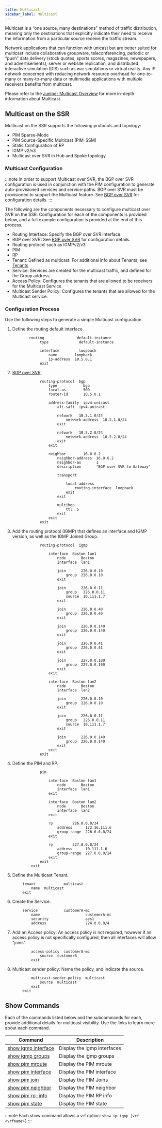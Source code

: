 ```yaml
---
title: Multicast
sidebar_label: Multicast
---
```


Multicast is a “one source, many destinations” method of traffic distribution, meaning only the destinations that explicitly indicate their need to receive the information from a particular source receive the traffic stream.

Network applications that can function with unicast but are better suited for multicast include collaborative groupware, teleconferencing, periodic or “push” data delivery (stock quotes, sports scores, magazines, newspapers, and advertisements), server or website replication, and distributed interactive simulation (DIS) such as war simulations or virtual reality. Any IP network concerned with reducing network resource overhead for one-to-many or many-to-many data or multimedia applications with multiple receivers benefits from multicast.

Please refer to the [Juniper Multicast Overview](https://www.juniper.net/documentation/us/en/software/junos/multicast/topics/concept/multicast-ip-overview.html) for more in-depth information about Multicast. 

## Multicast on the SSR 

Multicast on the SSR supports the following protocols and topology: 

- PIM Sparse-Mode
- PIM Source-Specific Multicast (PIM-SSM)
- Static Configuration of RP
- IGMP v2/v3
- Multicast over SVR in Hub and Spoke topology

### Multicast Configuration

:::note
In order to support Multicast over SVR, the BGP over SVR configuration is used in conjunction with the PIM configuration to generate auto-provisioned services and service-paths. BGP over SVR must be provisioned to support the Multicast feature. See [BGP over SVR](config_bgp.md#bgp-over-svr-bgposvr) for configuration details. 
:::

The following are the components necessary to configure multicast over SVR on the SSR. Configuration for each of the components is provided below, and a full example configuration is provided at the end of this process. 

- Routing Interface: Specify the BGP over SVR interface
- BGP over SVR: See [BGP over SVR](config_bgp.md#bgp-over-svr-bgposvr) for configuration details. 
- Routing protocol such as IGMPv2/v3
- PIM
- RP
- Tenant: Defined as multicast. For additional info about Tenants, see [Tenants](config_tenants.md)
- Service: Services are created for the multicast traffic, and defined for the Group address.
- Access Policy: Configures the tenants that are allowed to be receivers for the Multicast Service.
- Multicast Sender Policy: Configures the tenants that are allowed for the Multicast service. 

### Configuration Process

Use the following steps to generate a simple Multicast configuration. 

1. Define the routing default interface.
``` 
           routing               default-instance
                type              default-instance

                interface         loopback
                    name        loopback
                    ip-address  10.5.0.1
                exit
```
2. [BGP over SVR](config_bgp.md#bgp-over-svr-bgposvr). 
```
                routing-protocol  bgp
                    type            bgp
                    local-as        500
                    router-id       10.5.0.1

                    address-family  ipv4-unicast
                        afi-safi  ipv4-unicast

                        network   10.5.1.0/24
                            network-address  10.5.1.0/24
                        exit

                        network   10.5.2.0/24
                            network-address  10.5.2.0/24
                        exit
                    exit

                    neighbor        16.0.0.2
                        neighbor-address  16.0.0.2
                        neighbor-as       1
                        description       "BGP over SVR to Gateway"

                        transport

                            local-address
                                routing-interface  loopback
                            exit
                        exit

                        multihop
                            ttl  5
                        exit
                    exit
                exit
```
3. Add the routing protocol (IGMP) that defines an interface and IGMP version, as well as the IGMP Joined Group.
```
                routing-protocol  igmp

                    interface  Boston lan1
                        node       Boston
                        interface  lan1

                        join       226.0.0.10
                            group  226.0.0.10
                        exit

                        join       226.0.0.11
                            group   226.0.0.11
                            source  10.111.1.7
                        exit

                        join       226.0.0.40
                            group  226.0.0.40
                        exit

                        join       226.0.0.140
                            group  226.0.0.140
                        exit

                        join       226.0.0.41
                            group  226.0.0.41
                        exit

                        join       227.0.0.100
                            group  227.0.0.100
                        exit
                    exit

                    interface  Boston lan2
                        node       Boston
                        interface  lan2

                        join       226.0.0.10
                            group  226.0.0.10
                        exit

                        join       226.0.0.11
                            group   226.0.0.11
                            source  10.111.1.7
                        exit

                        join       226.0.0.140
                            group  226.0.0.140
                        exit
                    exit
                exit
```
4. Define the PIM and RP.
```
                pim

                    interface  Boston lan1
                        node       Boston
                        interface  lan1
                    exit

                    interface  Boston lan2
                        node       Boston
                        interface  lan2
                    exit

                    rp         226.0.0.0/24
                        address      172.16.111.6
                        group-range  226.0.0.0/24
                    exit

                    rp         227.0.0.0/24
                        address      10.111.1.6
                        group-range  227.0.0.0/24
                    exit
                exit
            exit
```
5. Define the Multicast Tenant.
```
        tenant             multicast
            name  multicast
        exit
```
6. Create the Service. 
```
        service            customerA-mc
            name                     customerA-mc
            security                 aes1
            address                  224.0.0.0/4
```
7. Add an Access policy: An access policy is not required, however if an access policy is not specifically configured, then all interfaces will allow "joins".
```
            access-policy  customerA-mc
                source  customerB
            exit
```
8. Multicast sender policy: Name the policy, and indicate the source.
```
            multicast-sender-policy  multicast
                source  multicast
            exit
        exit
```

## Show Commands

Each of the commands listed below and the subcommands for each, provide additional details for multicast visibility. Use the links to learn more about each command.

| Command | Description |
| ------- | ----------- |
| [show igmp interface](cli_reference.md#show-igmp-interface) | Display the igmp interfaces | 
| [show igmp groups](cli_reference.md#show-igmp-groups) | Display the igmp groups | 
| [show pim mroute](cli_reference.md#show-pim-mroute) | Display the PIM mroute | 
| [show pim interface](cli_reference.md#show-pim-interface) | Display the PIM interface | 
| [show pim join](cli_reference.md#show-pim-join) | Display the PIM Joins | 
| [show pim neighbor](cli_reference.md#show-pim-neighbor) | Display the PIM neighbor |
| [show pim rp-info](cli_reference.md#show-pim-rp-info) | Display the PIM RP info | 
| [show pim state](cli_reference.md#show-pim-state) | Display the PIM state | 

:::note
Each show command allows a vrf option:
`show ip igmp [vrf <vrfname>]` 
:::


